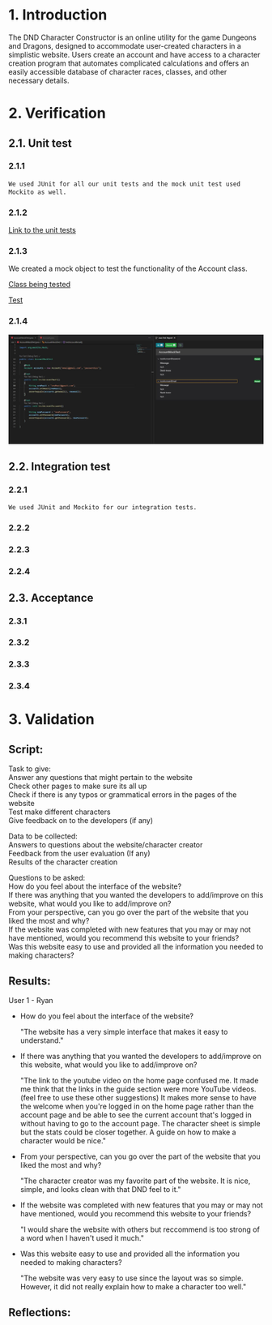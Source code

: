 # 1. Introduction
The DND Character Constructor is an online utility for the game Dungeons and Dragons, designed to accommodate user-created characters in a simplistic website. Users create an account and have access to a character creation program that automates complicated calculations and offers an easily accessible database of character races, classes, and other necessary details.

# 2. Verification
## 2.1. Unit test
  ### 2.1.1
    We used JUnit for all our unit tests and the mock unit test used Mockito as well.
    
  ### 2.1.2
  [Link to the unit tests](https://github.com/cloudandr0id/DNDCharacterCreation/tree/main/project_backend/tests/unitTests)
  
  ### 2.1.3
  We created a mock object to test the functionality of the Account class.
  
  [Class being tested](https://github.com/cloudandr0id/DNDCharacterCreation/blob/main/project_backend/database%20classes/Account.java)
  
  [Test](https://github.com/cloudandr0id/DNDCharacterCreation/blob/main/project_backend/tests/unitTests/AccountMockTest.java)
  
  ### 2.1.4
  ![Mock object test passing](https://github.com/cloudandr0id/DNDCharacterCreation/blob/main/project_documentation/cs386_deliverables/D7/MockUnitTest.JPG?raw=true)
  
## 2.2. Integration test
  ### 2.2.1
    We used JUnit and Mockito for our integration tests.
  ### 2.2.2
  ### 2.2.3
  ### 2.2.4
## 2.3. Acceptance
  ### 2.3.1
  ### 2.3.2
  ### 2.3.3
  ### 2.3.4

# 3. Validation
  ## Script:  
  Task to give:  
    Answer any questions that might pertain to the website  
    Check other pages to make sure its all up  
    Check if there is any typos or grammatical errors in the pages of the website  
    Test make different characters  
    Give feedback on to the developers (if any)  

  Data to be collected:  
    Answers to questions about the website/character creator  
    Feedback from the user evaluation (If any)  
    Results of the character creation  

  Questions to be asked:  
    How do you feel about the interface of the website?  
    If there was anything that you wanted the developers to add/improve on this website, what would you like to add/improve on?  
    From your perspective, can you go over the part of the website that you liked the most and why?  
    If the website was completed with new features that you may or may not have mentioned, would you recommend this website to your friends?  
    Was this website easy to use and provided all the information you needed to making characters?  

  ## Results:
  User 1 - Ryan
  
  - How do you feel about the interface of the website?
  
    "The website has a very simple interface that makes it easy to understand."
  - If there was anything that you wanted the developers to add/improve on this website, what would you like to add/improve on?
  
    "The link to the youtube video on the home page confused me. It made me think that the links in the guide section were more YouTube videos. (feel free to use these other suggestions) It makes more sense to have the welcome when you're logged in on the home page rather than the account page and be able to see the current account that's logged in without having to go to the account page. The character sheet is simple but the stats could be closer together. A guide on how to make a character would be nice."
  - From your perspective, can you go over the part of the website that you liked the most and why?
  
    "The character creator was my favorite part of the website. It is nice, simple, and looks clean with that DND feel to it."
  - If the website was completed with new features that you may or may not have mentioned, would you recommend this website to your friends?
  
    "I would share the website with others but reccommend is too strong of a word when I haven't used it much."
  - Was this website easy to use and provided all the information you needed to making characters?
  
    "The website was very easy to use since the layout was so simple. However, it did not really explain how to make a character too well."
  
  ## Reflections:

